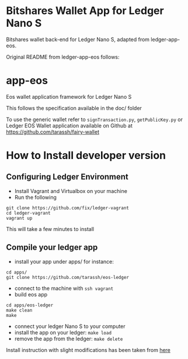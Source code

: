 # Bitshares Wallet App for Ledger Nano S

Bitshares wallet back-end for Ledger Nano S, adapted from ledger-app-eos.

Original README from ledger-app-eos follows:

# app-eos

Eos wallet application framework for Ledger Nano S

This follows the specification available in the doc/ folder

To use the generic wallet refer to `signTransaction.py`, `getPublicKey.py` or Ledger EOS Wallet application available on Github at https://github.com/tarassh/fairy-wallet

# How to Install developer version
## Configuring Ledger Environment

* Install Vagrant and Virtualbox on your machine
* Run the following

```
git clone https://github.com/fix/ledger-vagrant
cd ledger-vagrant
vagrant up
```

This will take a few minutes to install

## Compile your ledger app

* install your app under apps/ for instance:
```
cd apps/
git clone https://github.com/tarassh/eos-ledger

```
* connect to the machine with `ssh vagrant`
* build eos app

```
cd apps/eos-ledger
make clean
make
```

* connect your ledger Nano S to your computer
* install the app on your ledger: `make load`
* remove the app from the ledger: `make delete`

Install instruction with slight modifications has been taken from [here](https://github.com/fix/ledger-vagrant)
